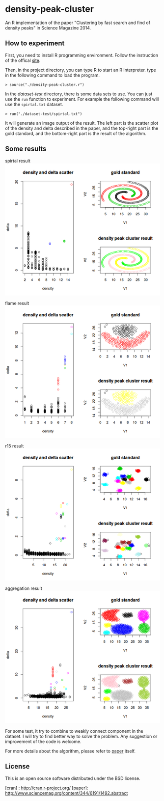 # density-peak-cluster

An R implementation of the paper "Clustering by fast search and 
find of density peaks" in Science Magazine 2014.

## How to experiment

First, you need to install R programming environment. Follow the
instruction of the offical [site](cran).

Then, in the project directory, you can type R to start an R 
interpreter. type in the following command to load the program.
```
> source("./density-peak-cluster.r")
```

In the *dataset-test* directory, there is some data sets to 
use. You can just use the `run` function to experiment. For
example the following command will use the `spirtal.txt`
dataset.
```
> run("./dataset-test/spirtal.txt")
```

It will generate an image output of the result. The left part
is the scatter plot of the density and delta described in the
paper, and the top-right part is the gold standard, and the 
bottom-right part is the result of the algorithm.

## Some results

spirtal result
![spirtal](./pic/spirtal.png)

flame result
![flame](./pic/flame.png)

r15 result
![r15](./pic/r15.png)

aggregation result
![aggregation](./pic/aggregation.png)

For some test, it try to combine to weakly connect component
in the dataset. I will try to find better way to solve the
problem. Any suggestion or improvement of the code is welcome.

For more details about the algorithm, please refer
to [paper](paper) itself.

## License

This is an open source software distributed under the BSD license.


[cran] : http://cran.r-project.org/
[paper]: http://www.sciencemag.org/content/344/6191/1492.abstract
